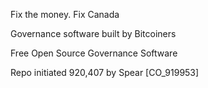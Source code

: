Fix the money. Fix Canada

Governance software built by Bitcoiners

Free Open Source Governance Software

Repo initiated 920,407 by Spear [CO_919953]
